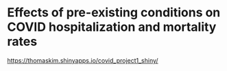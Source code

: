 # Effects of pre-existing conditions on COVID hospitalization and mortality rates


https://thomaskim.shinyapps.io/covid_project1_shiny/
